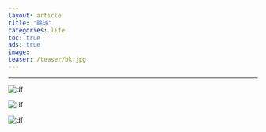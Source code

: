 ```yaml
---
layout: article
title: "踢球"
categories: life
toc: true
ads: true
image:
teaser: /teaser/bk.jpg
---
```


---



![df](https://github.com/storage201602/storage201602/blob/master/myhome2016/_posts/life/2017-03-05-20170305115754life.md/IMG_20170305_113157.jpg?raw=true)

![df](https://github.com/storage201602/storage201602/blob/master/myhome2016/_posts/life/2017-03-05-20170305115754life.md/IMG_20170305_113154.jpg?raw=true)

![df](https://github.com/storage201602/storage201602/blob/master/myhome2016/_posts/life/2017-03-05-20170305115754life.md/IMG_20170305_113153.jpg?raw=true)

